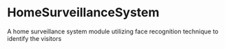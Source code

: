 # HomeSurveillanceSystem
A home surveillance system module utilizing face recognition technique to identify the visitors
